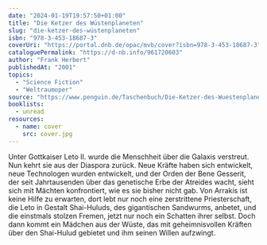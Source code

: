 ```yaml
---
date: "2024-01-19T19:57:50+01:00"
title: "Die Ketzer des Wüstenplaneten"
slug: "die-ketzer-des-wüstenplaneten"
isbn: "978-3-453-18687-3"
coverUri: "https://portal.dnb.de/opac/mvb/cover?isbn=978-3-453-18687-3"
cataloguePermalink: "https://d-nb.info/961720603"
author: "Frank Herbert"
publishedAt: "2001"
topics:
  - "Science Fiction"
  - "Weltraumoper"
source: "https://www.penguin.de/Taschenbuch/Die-Ketzer-des-Wuestenplaneten/Frank-Herbert/Heyne/e165027.rhd"
booklists:
  - unread
resources:
  - name: cover
    src: cover.jpg
---
```


Unter Gottkaiser Leto II. wurde die Menschheit über die Galaxis verstreut. Nun 
kehrt sie aus der Diaspora zurück. Neue Kräfte haben sich entwickelt, neue 
Technologen wurden entwickelt, und der Orden der Bene Gesserit, der seit 
Jahrtausenden über das genetische Erbe der Atreides wacht, sieht sich mit 
Mächten konfrontiert, wie es sie bisher nicht gab. Von Arrakis ist keine Hilfe 
zu erwarten, dort lebt nur noch eine zerstrittene Priesterschaft, die Leto in 
Gestalt Shai-Huluds, des gigantischen Sandwurms, anbetet, und die einstmals 
stolzen Fremen, jetzt nur noch ein Schatten ihrer selbst. Doch dann kommt ein 
Mädchen aus der Wüste, das mit geheimnisvollen Kräften über den Shai-Hulud 
gebietet und ihm seinen Willen aufzwingt.